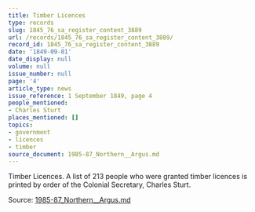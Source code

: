 ```yaml
---
title: Timber Licences
type: records
slug: 1845_76_sa_register_content_3889
url: /records/1845_76_sa_register_content_3889/
record_id: 1845_76_sa_register_content_3889
date: '1849-09-01'
date_display: null
volume: null
issue_number: null
page: '4'
article_type: news
issue_reference: 1 September 1849, page 4
people_mentioned:
- Charles Sturt
places_mentioned: []
topics:
- government
- licences
- timber
source_document: 1985-87_Northern__Argus.md
---
```


Timber Licences.  A list of 213 people who were granted timber licences is printed by order of the Colonial Secretary, Charles Sturt.

Source: [1985-87_Northern__Argus.md](/downloads/markdown/1985-87_Northern__Argus.md)
